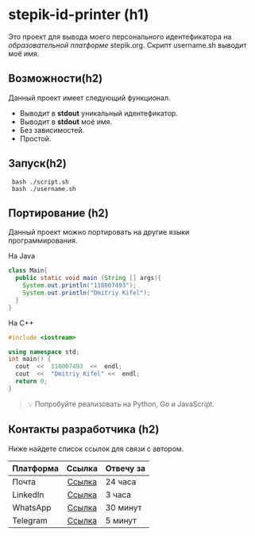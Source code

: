 # stepik-id-printer (h1)

Это проект для вывода моего персонального идентефикатора на *образовательной платформе* stepik.org.
Скрипт username.sh выводит моё имя.

## Возможности(h2)

Данный проект имеет следующий функционал. 

 - Выводит в **stdout** уникальный идентефикатор.
 - Выводит в **stdout** моё имя.
 - Без зависимостей.
 - Простой.
 
##  Запуск(h2)

```
 bash ./script.sh 
 bash ./username.sh 
```

## Портирование (h2)

Данный проект можно портировать на другие языки программирования. 

На Java

```java
class Main{
  public static void main (String [] args){
    System.out.println("118007493");
    System.out.println("Dmitriy Kifel");
  }
}
```
На C++

```cpp
#include <iostream>

using namespace std;
int main() {
  cout  <<  118007493  <<  endl;
  cout  <<  "Dmitriy Kifel" <<  endl;
  return 0;
}
```

>💡 Попробуйте реализовать на Python, Go и JavaScript.

## Контакты разработчика (h2)

Ниже найдете список ссылок для связи с автором.

| Платформа     | Ссылка                                                                    | Отвечу за |
| ------------- |:-------------------------------------------------------------------------:| --------- |
| Почта         | [Ссылка](mailto:dskifel@gmail.com "Ссылка")                         | 24 часа   |
| LinkedIn      | [Ссылка](https://www.linkedin.com/in/dmitriy-kifel-79a9131a0/ "Ссылка")  | 3 часа    |
| WhatsApp      | [Ссылка](https://wa.me/+77012271573, "Ссылка")                             | 30 минут  |
| Telegram      | [Ссылка](https://t.me/msrkds "Ссылка")                             | 5 минут   |




